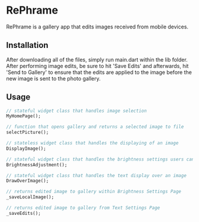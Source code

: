 # RePhrame

RePhrame is a gallery app that edits images received from mobile devices.

## Installation

After downloading all of the files, simply run main.dart within the lib folder.
After performing image edits, be sure to hit 'Save Edits' and afterwards, hit 'Send to Gallery' to ensure
that the edits are applied to the image before the new image is sent to the photo gallery.


## Usage

```dart
// stateful widget class that handles image selection
MyHomePage();

// function that opens gallery and returns a selected image to file
selectPicture();

// stateless widget class that handles the displaying of an image
DisplayImage();

// stateful widget class that handles the brightness settings users can modify
BrightnessAdjustment();

// stateful widget class that handles the text display over an image
DrawOverImage();

// returns edited image to gallery within Brightness Settings Page
_saveLocalImage();

// returns edited image to gallery from Text Settings Page
_saveEdits();
```